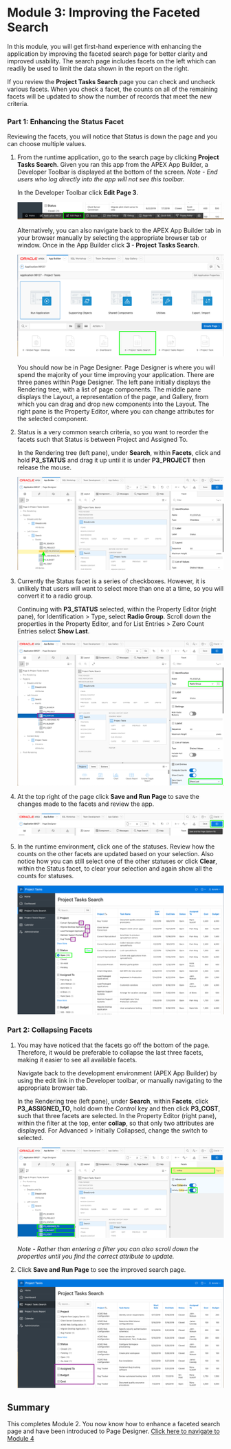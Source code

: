 # Module 3: Improving the Faceted Search

In this module, you will get first-hand experience with enhancing the application by improving the faceted search page for better clarity and improved usability. The search page includes facets on the left which can readily be used to limit the data shown in the report on the right.

If you review the **Project Tasks Search** page you can check and uncheck various facets. When you check a facet, the counts on all of the remaining facets will be updated to show the number of records that meet the new criteria. 

### **Part 1**: Enhancing the Status Facet
Reviewing the facets, you will notice that Status is down the page and you can choose multiple values.

1. From the runtime application, go to the search page by clicking **Project Tasks Search**. Given you ran this app from the APEX App Builder, a Developer Toolbar is displayed at the bottom of the screen. *Note - End users who log directly into the app will not see this toolbar.* 

    In the Developer Toolbar click **Edit Page 3**.

    ![](images/3/dev-toolbar.png)
    
    Alternatively, you can also navigate back to the APEX App Builder tab in your browser manually by selecting the appropriate browser tab or window. Once in the App Builder click **3 - Project Tasks Search**.

    ![](images/3/alt-app-builder.png)
    
    You should now be in Page Designer. Page Designer is where you will spend the majority of your time improving your application. There are three panes within Page Designer. The left pane initially displays the Rendering tree, with a list of page components. The middle pane displays the Layout, a representation of the page, and Gallery, from which you can drag and drop new components into the Layout. The right pane is the Property Editor, where you can change attributes for the selected component.

2. Status is a very common search criteria, so you want to reorder the facets such that Status is between Project and Assigned To.

    In the Rendering tree (left pane), under **Search**, within **Facets**, click and hold **P3_STATUS** and drag it up until it is under **P3_PROJECT** then release the mouse.

    ![](images/3/drag-status.png)   

3. Currently the Status facet is a series of checkboxes. However, it is unlikely that users will want to select more than one at a time, so you will convert it to a radio group.

    Continuing with **P3_STATUS** selected, within the Property Editor (right pane), for Identification > Type, select **Radio Group**. Scroll down the properties in the Property Editor, and for List Entries > Zero Count Entries select **Show Last**.

    ![](images/3/set-status.png)   

4. At the top right of the page click **Save and Run Page** to save the changes made to the facets and review the app.

    ![](images/3/run-app.png)   

5. In the runtime environment, click one of the statuses. Review how the counts on the other facets are updated based on your selection. Also notice how you can still select one of the other statuses or click **Clear**, within the Status facet, to clear your selection and again show all the counts for statuses.

    ![](images/3/runtime-status.png)   

### **Part 2**: Collapsing Facets
1. You may have noticed that the facets go off the bottom of the page. Therefore, it would be preferable to collapse the last three facets, making it easier to see all available facets.

    Navigate back to the development environment (APEX App Builder) by using the edit link in the Developer toolbar, or manually navigating to the appropriate browser tab. 
    
    In the Rendering tree (left pane), under **Search**, within **Facets**, click **P3\_ASSIGNED\_TO**, hold down the *Control* key and then click **P3_COST**, such that three facets are selected. In the Property Editor (right pane), within the filter at the top, enter **collap**, so that only two attributes are displayed. For Advanced > Initially Collapsed, change the switch to selected.

    ![](images/3/set-collapsed.png)   
    
    *Note - Rather than entering a filter you can also scroll down the properties until you find the correct attribute to update.*

7. Click **Save and Run Page** to see the improved search page.   

    ![](images/3/finished-search.png)   

## Summary

This completes Module 2. You now know how to enhance a faceted search page and have been introduced to Page Designer. [Click here to navigate to Module 4](4-improving-the-report-and-form.md)
